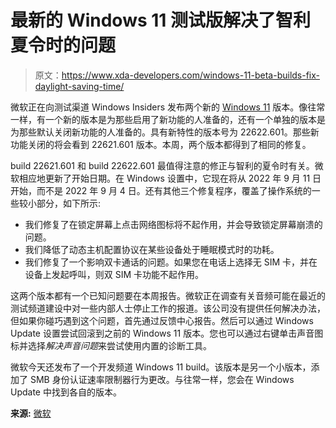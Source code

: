 # 最新的 Windows 11 测试版解决了智利夏令时的问题

> 原文：<https://www.xda-developers.com/windows-11-beta-builds-fix-daylight-saving-time/>

微软正在向测试渠道 Windows Insiders 发布两个新的 [Windows 11](https://www.xda-developers.com/windows-11/) 版本。像往常一样，有一个新的版本是为那些启用了新功能的人准备的，还有一个单独的版本是为那些默认关闭新功能的人准备的。具有新特性的版本号为 22622.601。那些新功能关闭的将会看到 22621.601 版本。本周，两个版本都得到了相同的修复。

build 22621.601 和 build 22622.601 最值得注意的修正与智利的夏令时有关。微软相应地更新了开始日期。在 Windows 设置中，它现在将从 2022 年 9 月 11 日开始，而不是 2022 年 9 月 4 日。还有其他三个修复程序，覆盖了操作系统的一些较小部分，如下所示:

*   我们修复了在锁定屏幕上点击网络图标将不起作用，并会导致锁定屏幕崩溃的问题。
*   我们降低了动态主机配置协议在某些设备处于睡眠模式时的功耗。
*   我们修复了一个影响双卡通话的问题。如果您在电话上选择无 SIM 卡，并在设备上发起呼叫，则双 SIM 卡功能不起作用。

这两个版本都有一个已知问题要在本周报告。微软正在调查有关音频可能在最近的测试频道建设中对一些内部人士停止工作的报道。该公司没有提供任何解决办法，但如果你碰巧遇到这个问题，首先通过反馈中心报告。然后可以通过 Windows Update 设置尝试回滚到之前的 Windows 11 版本。您也可以通过右键单击声音图标并选择*解决声音问题*来尝试使用内置的诊断工具。

微软今天还发布了一个开发频道 Windows 11 build。该版本是另一个小版本，添加了 SMB 身份认证速率限制器行为更改。与往常一样，您会在 Windows Update 中找到各自的版本。

**来源:** [微软](https://blogs.windows.com/windows-insider/2022/09/21/announcing-windows-11-insider-preview-build-22621-601-and-22622-601/)